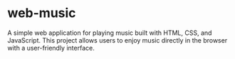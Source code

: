 # web-music
A simple web application for playing music built with HTML, CSS, and JavaScript. This project allows users to enjoy music directly in the browser with a user-friendly interface.
